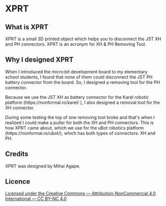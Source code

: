 # XPRT

## What is XPRT
<p>XPRT is a small 3D printed object which helps you to disconnect the JST XH and PH connectors. XPRT is an acronym for XH & PH Removing Tool.</p>

## Why I designed XPRT
<p>When I introduced the micro:bit development board to my elementary school students, I found that none of them could disconnect the JST PH battery connector from the board. So, I designed a removing tool for the PH connector.</p>
<p>Because we use the JST XH as battery connector for the Karel robotic platform (https://nonformal.ro/karel/ ), I also designed a removal tool for the XH connector.</p>
<p>During some testing the top of one removing tool broke and that's when I realized I could make a puller for both the XH and PH connectors. This is how XPRT came about, which we use for the uBot robotics platform (https://nonformal.ro/ubot/), which has both types of connectors: XH and PH.</p>

## Credits
XPRT was designed by Mihai Agape.

## Licence
[Licensed under the Creative Commons — Attribution-NonCommercial 4.0 International — CC BY-NC 4.0](https://creativecommons.org/licenses/by-nc/4.0/)

